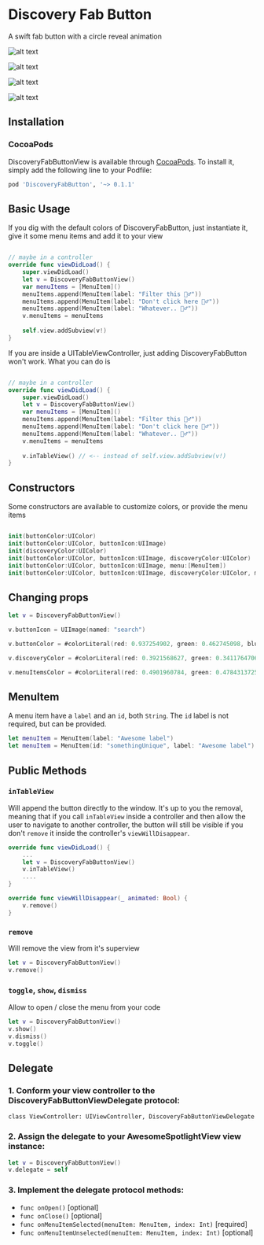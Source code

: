 # Discovery Fab Button
A swift fab button with a circle reveal animation

![alt text](https://raw.githubusercontent.com/kuamanet/Discovery-Fab-Button/master/previews/simple.gif)

![alt text](https://raw.githubusercontent.com/kuamanet/Discovery-Fab-Button/master/previews/tableview.gif)

![alt text](https://raw.githubusercontent.com/kuamanet/Discovery-Fab-Button/master/previews/customizations.gif)

![alt text](https://raw.githubusercontent.com/kuamanet/Discovery-Fab-Button/master/previews/delegates.gif)

## Installation
### CocoaPods
DiscoveryFabButtonView is available through [CocoaPods](http://cocoapods.org). To install
it, simply add the following line to your Podfile:

```ruby
pod 'DiscoveryFabButton', '~> 0.1.1'
```

## Basic Usage

If you dig with the default colors of DiscoveryFabButton, just instantiate it, give it some menu items and add it to your view
```swift

// maybe in a controller
override func viewDidLoad() {
    super.viewDidLoad()
    let v = DiscoveryFabButtonView()
    var menuItems = [MenuItem]()
    menuItems.append(MenuItem(label: "Filter this 🙆‍♂️"))
    menuItems.append(MenuItem(label: "Don't click here 🙅‍♂️"))
    menuItems.append(MenuItem(label: "Whatever.. 🤷‍♂️"))
    v.menuItems = menuItems
        
    self.view.addSubview(v!)
}
```

If you are inside a UITableViewController, just adding DiscoveryFabButton won't work. What you can do is 

```swift

// maybe in a controller
override func viewDidLoad() {
    super.viewDidLoad()
    let v = DiscoveryFabButtonView()
    var menuItems = [MenuItem]()
    menuItems.append(MenuItem(label: "Filter this 🙆‍♂️"))
    menuItems.append(MenuItem(label: "Don't click here 🙅‍♂️"))
    menuItems.append(MenuItem(label: "Whatever.. 🤷‍♂️"))
    v.menuItems = menuItems
        
    v.inTableView() // <-- instead of self.view.addSubview(v!)
}
```

## Constructors
Some constructors are available to customize colors, or provide the menu items

```swift

init(buttonColor:UIColor)
init(buttonColor:UIColor, buttonIcon:UIImage)
init(discoveryColor:UIColor)
init(buttonColor:UIColor, buttonIcon:UIImage, discoveryColor:UIColor)
init(buttonColor:UIColor, buttonIcon:UIImage, menu:[MenuItem])
init(buttonColor:UIColor, buttonIcon:UIImage, discoveryColor:UIColor, menu:[MenuItem])

```

## Changing props

```swift
let v = DiscoveryFabButtonView()

v.buttonIcon = UIImage(named: "search")

v.buttonColor = #colorLiteral(red: 0.937254902, green: 0.462745098, blue: 0.4784313725, alpha: 1)

v.discoveryColor = #colorLiteral(red: 0.3921568627, green: 0.3411764706, blue: 0.6509803922, alpha: 1)

v.menuItemsColor = #colorLiteral(red: 0.4901960784, green: 0.4784313725, blue: 0.737254902, alpha: 1)

```

## MenuItem
A menu item have a `label` and an `id`, both `String`. The `id` label is not required, but can be provided.

```swift
let menuItem = MenuItem(label: "Awesome label")
let menuItem = MenuItem(id: "somethingUnique", label: "Awesome label")
```

## Public Methods

### `inTableView`
Will append the button directly to the window. It's up to you the removal, meaning that if you call `inTableView` inside a controller and then allow the user to navigate to another controller, the button will still be visible if you don't `remove` it inside the controller's `viewWillDisappear`.
```swift
override func viewDidLoad() {
    ...
    let v = DiscoveryFabButtonView()
    v.inTableView()
    ....
}

override func viewWillDisappear(_ animated: Bool) {
    v.remove()
}
```

### `remove`
Will remove the view from it's superview

```swift
let v = DiscoveryFabButtonView()
v.remove()
```

### `toggle`, `show`, `dismiss`

Allow to open / close the menu from your code
```swift
let v = DiscoveryFabButtonView()
v.show()
v.dismiss()
v.toggle()
```

## Delegate

### 1. Conform your view controller to the DiscoveryFabButtonViewDelegate protocol:

`class ViewController: UIViewController, DiscoveryFabButtonViewDelegate`

### 2. Assign the delegate to your AwesomeSpotlightView view instance:

```swift
let v = DiscoveryFabButtonView()
v.delegate = self

```

### 3. Implement the delegate protocol methods:

- `func onOpen()` [optional]
- `func onClose()` [optional]
- `func onMenuItemSelected(menuItem: MenuItem, index: Int)` [required]
- `func onMenuItemUnselected(menuItem: MenuItem, index: Int)` [optional]
